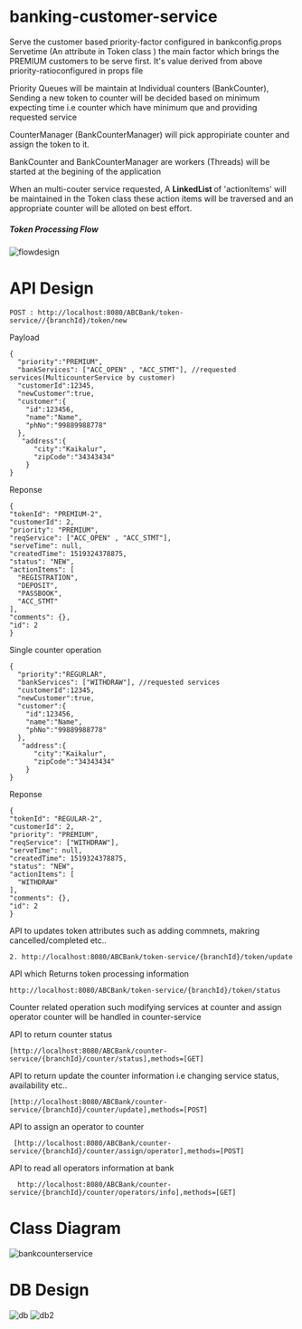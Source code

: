 # banking-customer-service

Serve the customer based priority-factor configured in bankconfig.props
 Servetime (An attribute in Token class ) the main factor which brings the PREMIUM customers to be serve first. It's value derived from above priority-ratioconfigured in props file

Priority Queues will be maintain at Individual counters (BankCounter), Sending a new token to counter will be decided based on minimum expecting time i.e counter which have minimum que and  providing requested service

CounterManager (BankCounterManager) will pick appropiriate counter and assign the token to it.

BankCounter and BankCounterManager are workers (Threads) will be started at the begining of the application

When an multi-couter service requested, A <b> LinkedList </b> of 'actionItems' will be maintained in the Token class these action items will be traversed and an appropriate counter will be alloted on best effort. 
 
##### Token Processing Flow

![flowdesign](https://user-images.githubusercontent.com/10070580/36557916-90be44fe-182f-11e8-87df-2abc0a3f24e7.png)


# API Design

```
POST : http://localhost:8080/ABCBank/token-service//{branchId}/token/new
```
Payload
``` 
{
  "priority":"PREMIUM",
  "bankServices": ["ACC_OPEN" , "ACC_STMT"], //requested services(MulticounterService by customer)
  "customerId":12345,
  "newCustomer":true,
  "customer":{
    "id":123456,
    "name":"Name",
    "phNo":"99889988778"
  },
   "address":{
      "city":"Kaikalur",
      "zipCode":"34343434"
    }
}
``` 
Reponse 
``` 
{
"tokenId": "PREMIUM-2",
"customerId": 2,
"priority": "PREMIUM",
"reqService": ["ACC_OPEN" , "ACC_STMT"],
"serveTime": null,
"createdTime": 1519324378875,
"status": "NEW",
"actionItems": [
  "REGISTRATION",
  "DEPOSIT",
  "PASSBOOK",
  "ACC_STMT"
],
"comments": {},
"id": 2
}
``` 

Single counter  operation
``` 
{
  "priority":"REGURLAR",
  "bankServices": ["WITHDRAW"], //requested services
  "customerId":12345,
  "newCustomer":true,
  "customer":{
    "id":123456,
    "name":"Name",
    "phNo":"99889988778"
  },
   "address":{
      "city":"Kaikalur",
      "zipCode":"34343434"
    }
}
``` 

Reponse 

``` 
{
"tokenId": "REGULAR-2",
"customerId": 2,
"priority": "PREMIUM",
"reqService": ["WITHDRAW"],
"serveTime": null,
"createdTime": 1519324378875,
"status": "NEW",
"actionItems": [
  "WITHDRAW"
],
"comments": {},
"id": 2
}
``` 

API to updates token attributes such as adding commnets, makring cancelled/completed etc..
```
2. http://localhost:8080/ABCBank/token-service/{branchId}/token/update
```

API which Returns token processing information 
```
http://localhost:8080/ABCBank/token-service/{branchId}/token/status
```

Counter related operation such modifying services at counter and assign operator counter will be handled in counter-service

API to return counter status
  ```
  [http://localhost:8080/ABCBank/counter-service/{branchId}/counter/status],methods=[GET]
  ```
API to return update the counter information i.e changing service status, availability etc..
 
  ```
  [http://localhost:8080/ABCBank/counter-service/{branchId}/counter/update],methods=[POST]
  ```
API to assign an operator to counter 
 ```
  [http://localhost:8080/ABCBank/counter-service/{branchId}/counter/assign/operator],methods=[POST]
 ```  
 
 API to read all operators information at bank
 
 ```
   http://localhost:8080/ABCBank/counter-service/{branchId}/counter/operators/info],methods=[GET]
 ```  
  
# Class Diagram

![bankcounterservice](https://user-images.githubusercontent.com/10070580/36556135-2b70caae-182a-11e8-9355-f640ac620b26.jpg)

# DB Design

   ![db](https://user-images.githubusercontent.com/10070580/36557812-4c8746c8-182f-11e8-83ed-3fc06278debd.png)
   ![db2](https://user-images.githubusercontent.com/10070580/36557813-4cfa556e-182f-11e8-99ca-f4167d0f2a1b.png)


